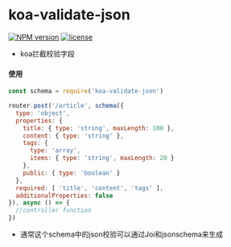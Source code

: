 # koa-validate-json

[![NPM version][npm-image]][npm-url] [![license](https://img.shields.io/github/license/mono-js/mono-utils.svg)](https://github.com/AlfieriChou/koa-validate-json/blob/master/LICENSE)

* koa拦截校验字段

#### 使用

```javascript
const schema = require('koa-validate-json')

router.post('/article', schema({
  type: 'object',
  properties: {
    title: { type: 'string', maxLength: 100 },
    content: { type: 'string' },
    tags: {
      type: 'array',
      items: { type: 'string', maxLength: 20 }
    },
    public: { type: 'boolean' }
  },
  required: [ 'title', 'content', 'tags' ],
  additionalProperties: false
}), async () => { 
  //controller function
})
```

* 通常这个schema中的json校验可以通过Joi和jsonschema来生成

[npm-image]: https://img.shields.io/npm/v/koa-validate-json.svg?style=flat-square
[npm-url]: https://www.npmjs.com/package/koa-validate-json
